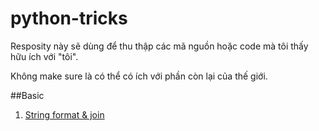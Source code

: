 # python-tricks

Resposity này sẽ dùng để thu thập các mã nguồn hoặc code mà tôi thấy hữu ích với "tôi".

Không make sure là có thể có ích với phần còn lại của thế giới. 

##Basic



1. [String format & join](/basic_examples/String.md)


